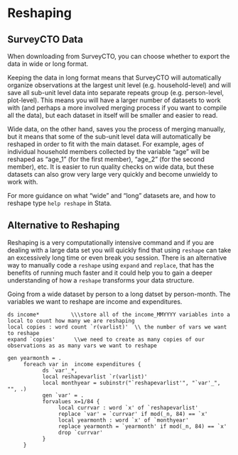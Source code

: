 # Reshaping

## SurveyCTO Data
When downloading from SurveyCTO, you can choose whether to export the data in wide or long format.

Keeping the data in long format means that SurveyCTO will automatically organize observations at the largest unit level (e.g. household-level) and will save all sub-unit level data into separate repeats group (e.g. person-level, plot-level). This means you will have a larger number of datasets to work with (and perhaps a more involved merging process if you want to compile all the data), but each dataset in itself will be smaller and easier to read.

Wide data, on the other hand, saves you the process of merging manually, but it means that some of the sub-unit level data will automatically be reshaped in order to fit with the main dataset. For example, ages of individual household members collected by the variable “age” will be reshaped as “age_1” (for the first member), “age_2” (for the second member), etc. It is easier to run quality checks on wide data, but these datasets can also grow very large very quickly and become unwieldy to work with.

For more guidance on what “wide” and “long” datasets are, and how to reshape type `help reshape` in Stata.



## Alternative to Reshaping
Reshaping is a very computationally intensive command and if you are dealing with a large data set you will quickly find that using `reshape` can take an excessively long time or even break you session. There is an alternative way to manually code a `reshape` using `expand` and `replace`, that has the benefits of running much faster and it could help you to gain a deeper understanding of how a `reshape` transforms your data structure. 

Going from a wide dataset by person to a long datset by person-month. The variables we want to reshape are income and expenditures.

```
ds income*          \\\store all of the income_MMYYYY variables into a local to count how many we are reshaping 
local copies : word count `r(varlist)'  \\ the number of vars we want to reshape
expand `copies'      \\we need to create as many copies of our observations as as many vars we want to reshape

gen yearmonth = .
     foreach var in  income expenditures {
           ds `var'_*, 
           local reshapevarlist `r(varlist)'
           local monthyear = subinstr("`reshapevarlist'", "`var'_", "", .) 
           gen `var' = .
           forvalues x=1/84 {
                local currvar : word `x' of `reshapevarlist'
                replace `var' = `currvar' if mod(_n, 84) == `x'
                local yearmonth : word `x' of `monthyear'
                replace yearmonth = `yearmonth' if mod(_n, 84) == `x'
                drop `currvar'
           }
     }
```

